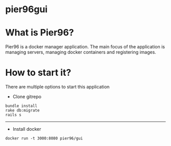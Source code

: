 # pier96gui
# What is Pier96?
Pier96 is a docker manager application. The main focus of the application is managing servers, managing docker containers and registering images.

# How to start it?
There are multiple options to start this application
* Clone gitrepo
```
bundle install
rake db:migrate
rails s
```
----
* Install docker
```
docker run -t 3000:8080 pier96/gui
```
